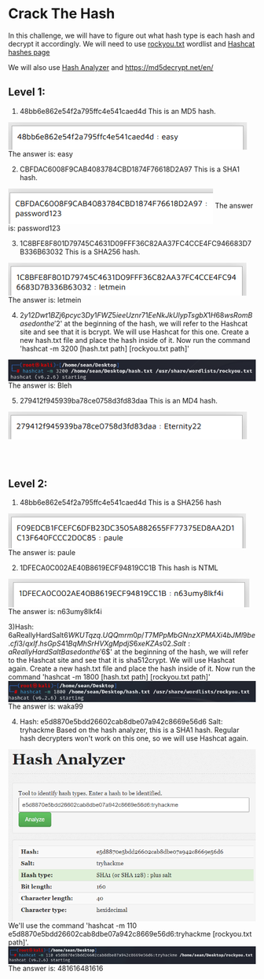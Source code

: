 # Crack The Hash
In this challenge, we will have to figure out what hash type is each hash and decrypt it accordingly. We will need to use [rockyou.txt](https://github.com/brannondorsey/naive-hashcat/releases/download/data/rockyou.txt) wordlist and [Hashcat hashes page](https://hashcat.net/wiki/doku.php?id=example_hashes)

We will also use [Hash Analyzer](https://www.tunnelsup.com/hash-analyzer/) and https://md5decrypt.net/en/
## Level 1:
1) 48bb6e862e54f2a795ffc4e541caed4d
This is an MD5 hash.
<img align="center" src="Images/01.png">
The answer is: easy

2) CBFDAC6008F9CAB4083784CBD1874F76618D2A97
This is a SHA1 hash.
<img align="center" src="Images/02.png">
The answer is: password123

3) 1C8BFE8F801D79745C4631D09FFF36C82AA37FC4CCE4FC946683D7B336B63032
This is a SHA256 hash.
<img align="center" src="Images/03.png">
The answer is: letmein

4) $2y$12$Dwt1BZj6pcyc3Dy1FWZ5ieeUznr71EeNkJkUlypTsgbX1H68wsRom
Based on the '$2' at the beginning of the hash, we will refer to the Hashcat site and see that it is bcrypt.
We will use Hashcat for this one. Create a new hash.txt file and place the hash inside of it.
Now run the command 'hashcat -m 3200 [hash.txt path] [rockyou.txt path]'
<img align="center" src="Images/04.png">
The answer is: Bleh

5) 279412f945939ba78ce0758d3fd83daa
This is an MD4 hash.
<img align="center" src="Images/05.png">

<br><br>

## Level 2:
1) 48bb6e862e54f2a795ffc4e541caed4d
This is a SHA256 hash
<img align="center" src="Images/06.png">
The answer is: paule

2) 1DFECA0C002AE40B8619ECF94819CC1B
This hash is NTML
<img align="center" src="Images/07.png">
The answer is: n63umy8lkf4i

3)Hash: $6$aReallyHardSalt$6WKUTqzq.UQQmrm0p/T7MPpMbGNnzXPMAXi4bJMl9be.cfi3/qxIf.hsGpS41BqMhSrHVXgMpdjS6xeKZAs02.
Salt: aReallyHardSalt
Based on the '$6$' at the beginning of the hash, we will refer to the Hashcat site and see that it is sha512crypt.
We will use Hashcat again. Create a new hash.txt file and place the hash inside of it.
Now run the command 'hashcat -m 1800 [hash.txt path] [rockyou.txt path]'
<img align="center" src="Images/08.png">
The answer is: waka99

4) Hash: e5d8870e5bdd26602cab8dbe07a942c8669e56d6
Salt: tryhackme
Based on the hash analyzer, this is a SHA1 hash. Regular hash decrypters won't work on this one, so we will use Hashcat again.
<img align="center" src="Images/09.png">
We'll use the command 'hashcat -m 110 e5d8870e5bdd26602cab8dbe07a942c8669e56d6:tryhackme [rockyou.txt path]'.
<img align="center" src="Images/10.png">
The answer is: 481616481616
